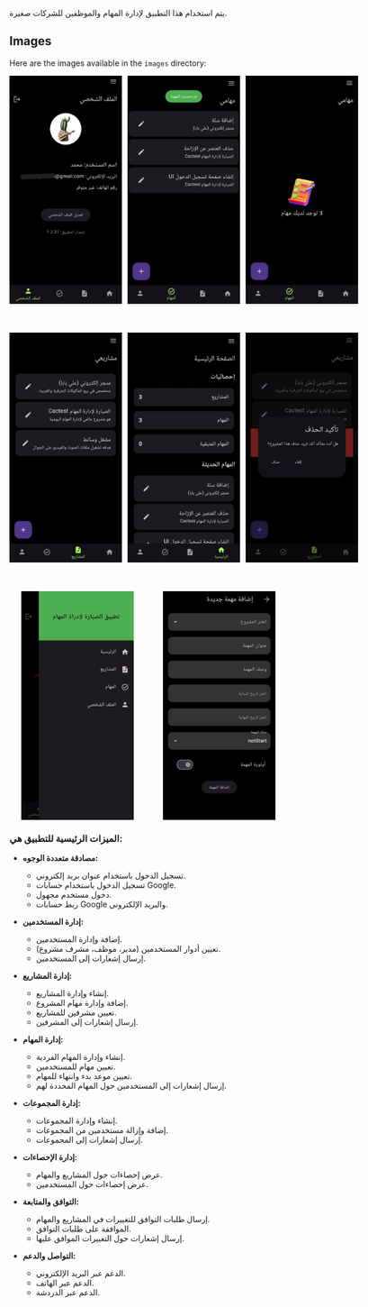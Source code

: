 يتم استخدام هذا التطبيق لإدارة المهام والموظفين للشركات صغيرة.

## Images

Here are the images available in the `images` directory:

<div style="display: flex; justify-content: space-around;">
  <img src="/images/11.jpg" alt="Profile page" width="200" style="margin-right: 10px;"/>
  <img src="/images/22.jpg" alt="Tasks Page" width="200" style="margin-right: 10px;"/>
  <img src="/images/33.jpg" alt="not found any task" width="200" />
</div>
</br>
</br>
</br>
<div style="display: flex; justify-content: space-around;">
  <img src="/images/44.jpg" alt="Projects page" width="200" style="margin-right: 10px;"/>
  <img src="/images/55.jpg" alt="Home Page" width="200" style="margin-right: 10px;"/>
  <img src="/images/66.jpg" alt="Delete Project" width="200"/>
</div>
</br>
</br>
</br>
<div style="display: flex; justify-content: space-around;">
  <img src="/images/77.jpg" alt="Drawer widget" width="200" style="margin-right: 10px;"/>
  <img src="/images/88.jpg" alt="Add new task" width="200" style="margin-right: 10px;"/>
</div>


### الميزات الرئيسية للتطبيق هي:

- **مصادقة متعددة الوجوه:**
    - تسجيل الدخول باستخدام عنوان بريد إلكتروني.
    - تسجيل الدخول باستخدام حسابات Google.
    - دخول مستخدم مجهول.
    - ربط حسابات Google والبريد الإلكتروني.

- **إدارة المستخدمين:**
    - إضافة وإدارة المستخدمين.
    - تعيين أدوار المستخدمين (مدير، موظف، مشرف مشروع).
    - إرسال إشعارات إلى المستخدمين.

- **إدارة المشاريع:**
    - إنشاء وإدارة المشاريع.
    - إضافة وإدارة مهام المشروع.
    - تعيين مشرفين للمشاريع.
    - إرسال إشعارات إلى المشرفين.

- **إدارة المهام:**
    - إنشاء وإدارة المهام الفردية.
    - تعيين مهام للمستخدمين.
    - تعيين موعد بدء وانتهاء للمهام.
    - إرسال إشعارات إلى المستخدمين حول المهام المحددة لهم.

- **إدارة المجموعات:**
    - إنشاء وإدارة المجموعات.
    - إضافة وإزالة مستخدمين من المجموعات.
    - إرسال إشعارات إلى المجموعات.

- **إدارة الإحصاءات:**
    - عرض إحصاءات حول المشاريع والمهام.
    - عرض إحصاءات حول المستخدمين.

- **التوافق والمتابعة:**
    - إرسال طلبات التوافق للتغييرات في المشاريع والمهام.
    - الموافقة على طلبات التوافق.
    - إرسال إشعارات حول التغييرات الموافق عليها.

- **التواصل والدعم:**
    - الدعم عبر البريد الإلكتروني.
    - الدعم عبر الهاتف.
    - الدعم عبر الدردشة.